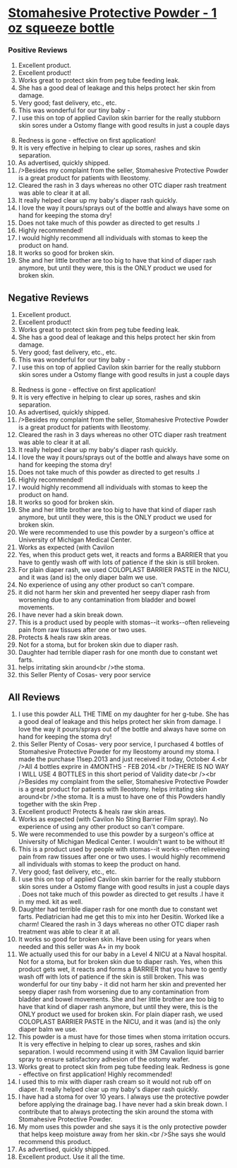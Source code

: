 # [Stomahesive Protective Powder - 1 oz squeeze bottle](https://products.checkmycream.com/products/Stomahesive-Protective-Powder-1-oz-squeeze-bottle.html)

### Positive Reviews

<ol>
      <li>Excellent product.  </li>
      <li>Excellent product!</li>
      <li>Works great to protect skin from peg tube feeding leak.</li>
      <li>She has a good deal of leakage and this helps protect her skin from damage.  </li>
      <li>Very good; fast delivery, etc., etc.</li>
      <li>This was wonderful for our tiny baby -</li>
      <li>I use this on top of applied Cavilon skin barrier for the really stubborn skin sores under a Ostomy flange with good results in just a couple days .</li>
      <li>Redness is gone - effective on first application!</li>
      <li>It is very effective in helping to clear up sores, rashes and skin separation.  </li>
      <li>As advertised, quickly shipped.</li>
      <li>/&gt;Besides my complaint from the seller, Stomahesive Protective Powder is a great product for patients with Ileostomy.</li>
      <li>Cleared the rash in 3 days whereas no other OTC diaper rash treatment was able to clear it at all.</li>
      <li>It really helped clear up my baby&#x27;s diaper rash quickly.</li>
      <li>I love the way it pours/sprays out of the bottle and always have some on hand for keeping the stoma dry!</li>
      <li>Does not take much of this powder as directed to get results .I</li>
      <li>Highly recommended!</li>
      <li>I would highly recommend all individuals with stomas to keep the product on hand.</li>
      <li>It works so good for broken skin.</li>
      <li>She and her little brother are too big to have that kind of diaper rash anymore, but until they were, this is the ONLY product we used for broken skin.  </li>
</ol>


<h2>Negative Reviews</h2>
<ol>
<li> Excellent product.  </li>
<li> Excellent product!</li>
<li> Works great to protect skin from peg tube feeding leak.</li>
<li> She has a good deal of leakage and this helps protect her skin from damage.  </li>
<li> Very good; fast delivery, etc., etc.</li>
<li> This was wonderful for our tiny baby -</li>
<li> I use this on top of applied Cavilon skin barrier for the really stubborn skin sores under a Ostomy flange with good results in just a couple days .</li>
<li> Redness is gone - effective on first application!</li>
<li> It is very effective in helping to clear up sores, rashes and skin separation.  </li>
<li> As advertised, quickly shipped.</li>
<li> /&gt;Besides my complaint from the seller, Stomahesive Protective Powder is a great product for patients with Ileostomy.</li>
<li> Cleared the rash in 3 days whereas no other OTC diaper rash treatment was able to clear it at all.</li>
<li> It really helped clear up my baby&#x27;s diaper rash quickly.</li>
<li> I love the way it pours/sprays out of the bottle and always have some on hand for keeping the stoma dry!</li>
<li> Does not take much of this powder as directed to get results .I</li>
<li> Highly recommended!</li>
<li> I would highly recommend all individuals with stomas to keep the product on hand.</li>
<li> It works so good for broken skin.</li>
<li> She and her little brother are too big to have that kind of diaper rash anymore, but until they were, this is the ONLY product we used for broken skin.  </li>
<li> We were recommended to use this powder by a surgeon&#x27;s office at University of Michigan Medical Center.  </li>
<li> Works as expected (with Cavilon</li>
<li> Yes, when this product gets wet, it reacts and forms a BARRIER that you have to gently wash off with lots of patience if the skin is still broken.  </li>
<li> For plain diaper rash, we used COLOPLAST BARRIER PASTE in the NICU, and it was (and is) the only diaper balm we use.</li>
<li> No experience of using any other product so can&#x27;t compare.</li>
<li> it did not harm her skin and prevented her seepy diaper rash from worsening due to any contamination from bladder and bowel movements.  </li>
<li> I have never had a skin break down.</li>
<li> This is a product used by people with stomas--it works--often relieveing pain from raw tissues after one or two uses.  </li>
<li> Protects &amp; heals raw skin areas.</li>
<li> Not for a stoma, but for broken skin due to diaper rash.  </li>
<li> Daughter had terrible diaper rash for one month due to constant wet farts.  </li>
<li> helps irritating skin around&lt;br /&gt;the stoma.  </li>
<li> this Seller Plenty of Cosas- very poor service</li>
</ol>

<h2>All Reviews</h2>

<ol>
    <li> I use this powder ALL THE TIME on my daughter for her g-tube.  She has a good deal of leakage and this helps protect her skin from damage.  I love the way it pours/sprays out of the bottle and always have some on hand for keeping the stoma dry!</li>
    <li> this Seller Plenty of Cosas- very poor service, I purchased 4 bottles of Stomahesive Protective Powder for my  Ileostomy around my stoma.  I made the purchase 11sep.2013 and just received it today, October 4.&lt;br /&gt;All 4 bottles exprire in 4MONTHS - FEB 2014.&lt;br /&gt;THERE IS NO WAY I WILL USE 4 BOTTLES in this short period of Validity date&lt;br /&gt;&lt;br /&gt;Besides my complaint from the seller, Stomahesive Protective Powder is a great product for patients with Ileostomy. helps irritating skin around&lt;br /&gt;the stoma.  It is a must to have one of this Powders handly together with the skin Prep .</li>
    <li> Excellent product! Protects &amp; heals raw skin areas.</li>
    <li> Works as expected (with Cavilon No Sting Barrier Film spray). No experience of using any other product so can&#x27;t compare.</li>
    <li> We were recommended to use this powder by a surgeon&#x27;s office at University of Michigan Medical Center.  I wouldn&#x27;t want to be without it!</li>
    <li> This is a product used by people with stomas--it works--often relieveing pain from raw tissues after one or two uses.  I would highly recommend all individuals with stomas to keep the product on hand.</li>
    <li> Very good; fast delivery, etc., etc.</li>
    <li> I use this on top of applied Cavilon skin barrier for the really stubborn skin sores under a Ostomy flange with good results in just a couple days . Does not take much of this powder as directed to get results .I have it in my med. kit as well.</li>
    <li> Daughter had terrible diaper rash for one month due to constant wet farts.  Pediatrician had me get this to mix into her Desitin.  Worked like a charm!  Cleared the rash in 3 days whereas no other OTC diaper rash treatment was able to clear it at all.</li>
    <li> It works so good for broken skin. Have been using for years when needed and this seller was A+ in my book</li>
    <li> We actually used this for our baby in a Level 4 NICU at a Naval hospital.  Not for a stoma, but for broken skin due to diaper rash.  Yes, when this product gets wet, it reacts and forms a BARRIER that you have to gently wash off with lots of patience if the skin is still broken.  This was wonderful for our tiny baby - it did not harm her skin and prevented her seepy diaper rash from worsening due to any contamination from bladder and bowel movements.  She and her little brother are too big to have that kind of diaper rash anymore, but until they were, this is the ONLY product we used for broken skin.  For plain diaper rash, we used COLOPLAST BARRIER PASTE in the NICU, and it was (and is) the only diaper balm we use.</li>
    <li> This powder is a must have for those times when stoma irritation occurs.  It is very effective in helping to clear up sores, rashes and skin separation.  I would recommend using it with 3M Cavalion liquid barrier spray to ensure satisfactory adhesion of the ostomy wafer.</li>
    <li> Works great to protect skin from peg tube feeding leak. Redness is gone - effective on first application! Highly recommended!</li>
    <li> I used this to mix with diaper rash cream so it would not rub off on diaper.  It really helped clear up my baby&#x27;s diaper rash quickly.</li>
    <li> I have had a stoma for over 10 years.  I always use the protective powder before applying the drainage bag.  I have never had a skin break down. I contribute that to always protecting the skin around the stoma with Stomahesive Protective Powder.</li>
    <li> My mom uses this powder and she says it is the only protective powder that helps keep moisture away from her skin.&lt;br /&gt;She says she would recommend this product.</li>
    <li> As advertised, quickly shipped.</li>
    <li> Excellent product.  Use it all the time.</li>
</ol>




